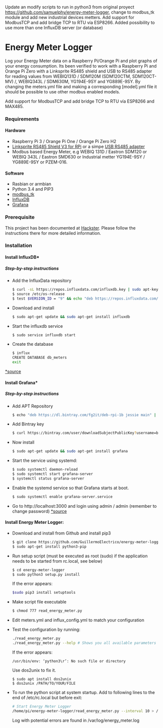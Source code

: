Update an modify scripts to run in python3 from original proyect https://github.com/samuelphy/energy-meter-logger, change to modbus_tk module and add new industrial devices metters.
Add support for ModbusTCP and add bridge TCP to RTU vía ESP8266. Added possibility to use more than one InfluxDB server (or database)

# Energy Meter Logger
Log your Energy Meter data on a Raspberry Pi/Orange Pi and plot graphs of your energy consumption.
Its been verified to work with a Raspberry Pi and Orange Pi Zero with a Linksprite RS485 shield and USB to RS485 adapter for reading values from WEBIQ131D / SDM120M (SDM120CTM, SDM120CT-MV)  /, WEBIQ343L / SDM630M, YG194E-9SY and YG889E-9SY. By changing the meters.yml file and making a corresponding [model].yml file it should be possible to use other modbus enabled models.

Add support for ModbusTCP and add bridge TCP to RTU vía ESP8266 and MAX485.

### Requirements

#### Hardware

* Raspberry Pi 3 / Orange Pi One / Orange Pi Zero H2
* [Linksprite RS485 Shield V3 for RPi](http://linksprite.com/wiki/index.php5?title=RS485/GPIO_Shield_for_Raspberry_Pi_V3.0) or a simpe [USB RS485 adapter](https://es.aliexpress.com/item/HOT-SALE-2pcs-lot-USB-to-RS485-485-Converter-Adapter-Support-Win7-XP-Vista-Linux-Mac/1699271296.html)
* Modbus based Energy Meter, e.g WEBIQ 131D / Eastron SDM120 or WEBIQ 343L / Eastron SMD630 or Industrial metter YG194E-9SY / YG889E-9SY or PZEM-016.

#### Software

* Rasbian or armbian
* Python 3.4 and PIP3
* [modbus_tk](https://github.com/ljean/modbus-tk)
* [InfluxDB](https://docs.influxdata.com/influxdb/v1.3/)
* [Grafana](http://docs.grafana.org/)

### Prerequisite

This project has been documented at [Hackster](https://www.hackster.io/samuelphy/energy-meter-logger-6a3468). Please follow the instructions there for more detailed information.

### Installation
#### Install InfluxDB*

##### Step-by-step instructions
* Add the InfluxData repository
    ```sh
    $ curl -sL https://repos.influxdata.com/influxdb.key | sudo apt-key add -
    $ source /etc/os-release
    $ test $VERSION_ID = "9" && echo "deb https://repos.influxdata.com/debian stretch stable" | sudo tee /etc/apt/sources.list.d/influxdb.list
    ```
* Download and install
    ```sh
    $ sudo apt-get update && sudo apt-get install influxdb
    ```
* Start the influxdb service
    ```sh
    $ sudo service influxdb start
    ```
* Create the database
    ```sh
    $ influx
    CREATE DATABASE db_meters
    exit
    ```
[*source](https://docs.influxdata.com/influxdb/v1.3/introduction/installation/)

#### Install Grafana*

##### Step-by-step instructions
* Add APT Repository
    ```sh
    $ echo "deb https://dl.bintray.com/fg2it/deb-rpi-1b jessie main" | sudo tee -a /etc/apt/sources.list.d/grafana.list
    ```
* Add Bintray key
    ```sh
    $ curl https://bintray.com/user/downloadSubjectPublicKey?username=bintray | sudo apt-key add -
    ```
* Now install
    ```sh
    $ sudo apt-get update && sudo apt-get install grafana
    ```
* Start the service using systemd:
    ```sh
    $ sudo systemctl daemon-reload
    $ sudo systemctl start grafana-server
    $ systemctl status grafana-server
    ```
* Enable the systemd service so that Grafana starts at boot.
    ```sh
    $ sudo systemctl enable grafana-server.service
    ```
* Go to http://localhost:3000 and login using admin / admin (remember to change password)
[*source](http://docs.grafana.org/installation/debian/)

#### Install Energy Meter Logger:
* Download and install from Github and install pip3
    ```sh
    $ git clone https://github.com/GuillermoElectrico/energy-meter-logger
	$ sudo apt-get install python3-pip
    ```
* Run setup script (must be executed as root (sudo) if the application needs to be started from rc.local, see below)
    ```sh
    $ cd energy-meter-logger
    $ sudo python3 setup.py install
    ```    
	
	If the error appears:
	```sh
	$sudo pip3 install setuptools
	```
	 
* Make script file executable
    ```sh
    $ chmod 777 read_energy_meter.py
    ```
* Edit meters.yml and influx_config.yml to match your configuration
* Test the configuration by running:
    ```sh
    ./read_energy_meter.py
    ./read_energy_meter.py --help # Shows you all available parameters
    ```
	
	If the error appears:
	```
	/usr/bin/env: ‘python3\r’: No such file or directory
	```
	Use dos2unix to fix it.
	```
	$ sudo apt install dos2unix
	$ dos2unix /PATH/TO/YOUR/FILE
	```
	
* To run the python script at system startup. Add to following lines to the end of /etc/rc.local but before exit:
    ```sh
    # Start Energy Meter Logger
    /home/pi/energy-meter-logger/read_energy_meter.py --interval 10 > /var/log/energy_meter.log &
    ```
    Log with potential errors are found in /var/log/energy_meter.log
